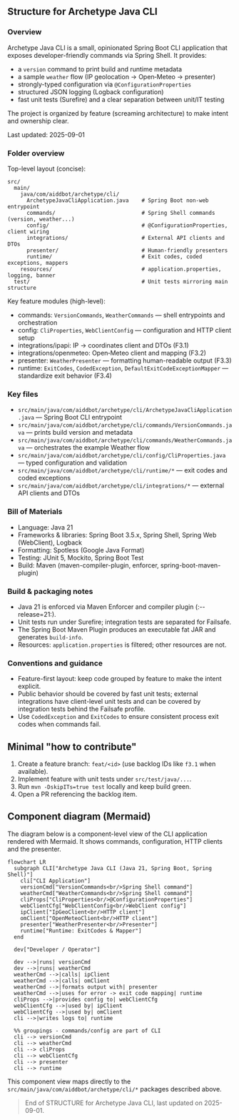 ## Structure for Archetype Java CLI

### Overview

Archetype Java CLI is a small, opinionated Spring Boot CLI application that exposes developer-friendly commands via Spring Shell. It provides:

- a `version` command to print build and runtime metadata
- a sample `weather` flow (IP geolocation -> Open‑Meteo -> presenter)
- strongly-typed configuration via `@ConfigurationProperties`
- structured JSON logging (Logback configuration)
- fast unit tests (Surefire) and a clear separation between unit/IT testing

The project is organized by feature (screaming architecture) to make intent and ownership clear.

Last updated: 2025-09-01

### Folder overview

Top-level layout (concise):

```
src/
  main/
    java/com/aiddbot/archetype/cli/
      ArchetypeJavaCliApplication.java    # Spring Boot non-web entrypoint
      commands/                           # Spring Shell commands (version, weather...)
      config/                             # @ConfigurationProperties, client wiring
      integrations/                       # External API clients and DTOs
      presenter/                          # Human-friendly presenters
      runtime/                            # Exit codes, coded exceptions, mappers
    resources/                            # application.properties, logging, banner
  test/                                   # Unit tests mirroring main structure
```

Key feature modules (high-level):

- commands: `VersionCommands`, `WeatherCommands` — shell entrypoints and orchestration
- config: `CliProperties`, `WebClientConfig` — configuration and HTTP client setup
- integrations/ipapi: IP → coordinates client and DTOs (F3.1)
- integrations/openmeteo: Open‑Meteo client and mapping (F3.2)
- presenter: `WeatherPresenter` — formatting human-readable output (F3.3)
- runtime: `ExitCodes`, `CodedException`, `DefaultExitCodeExceptionMapper` — standardize exit behavior (F3.4)

### Key files

- `src/main/java/com/aiddbot/archetype/cli/ArchetypeJavaCliApplication.java` — Spring Boot CLI entrypoint
- `src/main/java/com/aiddbot/archetype/cli/commands/VersionCommands.java` — prints build version and metadata
- `src/main/java/com/aiddbot/archetype/cli/commands/WeatherCommands.java` — orchestrates the example Weather flow
- `src/main/java/com/aiddbot/archetype/cli/config/CliProperties.java` — typed configuration and validation
- `src/main/java/com/aiddbot/archetype/cli/runtime/*` — exit codes and coded exceptions
- `src/main/java/com/aiddbot/archetype/cli/integrations/*` — external API clients and DTOs

### Bill of Materials

- Language: Java 21
- Frameworks & libraries: Spring Boot 3.5.x, Spring Shell, Spring Web (WebClient), Logback
- Formatting: Spotless (Google Java Format)
- Testing: JUnit 5, Mockito, Spring Boot Test
- Build: Maven (maven-compiler-plugin, enforcer, spring-boot-maven-plugin)

### Build & packaging notes

- Java 21 is enforced via Maven Enforcer and compiler plugin (:--release=21:).
- Unit tests run under Surefire; integration tests are separated for Failsafe.
- The Spring Boot Maven Plugin produces an executable fat JAR and generates `build-info`.
- Resources: `application.properties` is filtered; other resources are not.

### Conventions and guidance

- Feature-first layout: keep code grouped by feature to make the intent explicit.
- Public behavior should be covered by fast unit tests; external integrations have client-level unit tests and can be covered by integration tests behind the Failsafe profile.
- Use `CodedException` and `ExitCodes` to ensure consistent process exit codes when commands fail.

## Minimal "how to contribute"

1. Create a feature branch: `feat/<id>` (use backlog IDs like `f3.1` when available).
2. Implement feature with unit tests under `src/test/java/...`.
3. Run `mvn -DskipITs=true test` locally and keep build green.
4. Open a PR referencing the backlog item.

## Component diagram (Mermaid)

The diagram below is a component-level view of the CLI application rendered with Mermaid. It shows commands, configuration, HTTP clients and the presenter.

```mermaid
flowchart LR
  subgraph CLI["Archetype Java CLI (Java 21, Spring Boot, Spring Shell)"]
    cli["CLI Application"]
    versionCmd["VersionCommands<br/>Spring Shell command"]
    weatherCmd["WeatherCommands<br/>Spring Shell command"]
    cliProps["CliProperties<br/>@ConfigurationProperties"]
    webClientCfg["WebClientConfig<br/>WebClient config"]
    ipClient["IpGeoClient<br/>HTTP client"]
    omClient["OpenMeteoClient<br/>HTTP client"]
    presenter["WeatherPresenter<br/>Presenter"]
    runtime["Runtime: ExitCodes & Mapper"]
  end

  dev["Developer / Operator"]

  dev -->|runs| versionCmd
  dev -->|runs| weatherCmd
  weatherCmd -->|calls| ipClient
  weatherCmd -->|calls| omClient
  weatherCmd -->|formats output with| presenter
  weatherCmd -->|uses for error -> exit code mapping| runtime
  cliProps -->|provides config to| webClientCfg
  webClientCfg -->|used by| ipClient
  webClientCfg -->|used by| omClient
  cli -->|writes logs to| runtime

  %% groupings - commands/config are part of CLI
  cli --> versionCmd
  cli --> weatherCmd
  cli --> cliProps
  cli --> webClientCfg
  cli --> presenter
  cli --> runtime
```

This component view maps directly to the `src/main/java/com/aiddbot/archetype/cli/*` packages described above.

> End of STRUCTURE for Archetype Java CLI, last updated on 2025-09-01.